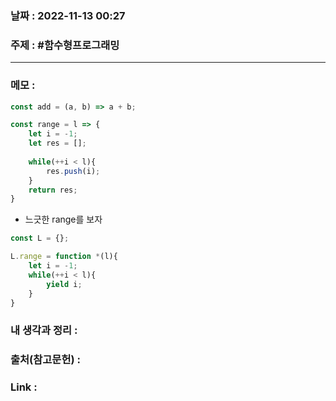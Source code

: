 ### 날짜 : 2022-11-13 00:27
### 주제 : #함수형프로그래밍 

---- 

### 메모 : 

```javascript
const add = (a, b) => a + b;

const range = l => {
	let i = -1;
	let res = [];
	
	while(++i < l){
		res.push(i);
	}
	return res;
}
```

- 느긋한 range를 보자 

```javascript
const L = {};

L.range = function *(l){
	let i = -1;
	while(++i < l){
		yield i;
	}
}
```


### 내 생각과 정리 : 


### 출처(참고문헌) : 


### Link : 

